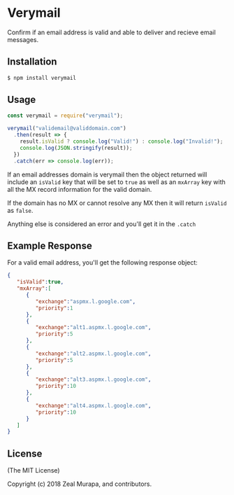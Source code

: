 # Verymail

Confirm if an email address is valid and able to deliver and recieve email messages.

## Installation

```html
$ npm install verymail
```
## Usage

```javascript
const verymail = require("verymail");

verymail("validemail@validdomain.com")
  .then(result => {
    result.isValid ? console.log("Valid!") : console.log("Invalid!");
    console.log(JSON.stringify(result));
  })
  .catch(err => console.log(err));

```

If an email addresses domain is verymail then the object returned will include an `isValid` key that will be set to `true` as well as an `mxArray` key with all the MX record information for the valid domain.

If the domain has no MX or cannot resolve any MX then it will return `isValid` as `false`.

Anything else is considered an error and you'll get it in the `.catch`

## Example Response
For a valid email address, you'll get the following response object:

```json
{
   "isValid":true,
   "mxArray":[
      {
         "exchange":"aspmx.l.google.com",
         "priority":1
      },
      {
         "exchange":"alt1.aspmx.l.google.com",
         "priority":5
      },
      {
         "exchange":"alt2.aspmx.l.google.com",
         "priority":5
      },
      {
         "exchange":"alt3.aspmx.l.google.com",
         "priority":10
      },
      {
         "exchange":"alt4.aspmx.l.google.com",
         "priority":10
      }
   ]
}
```

## License

(The MIT License)

Copyright (c) 2018 Zeal Murapa, and contributors.